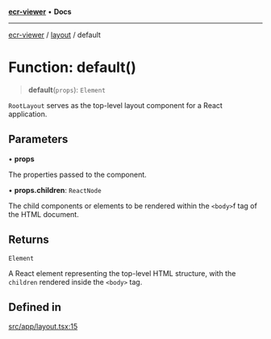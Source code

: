 [**ecr-viewer**](../../README.md) • **Docs**

***

[ecr-viewer](../../README.md) / [layout](../README.md) / default

# Function: default()

> **default**(`props`): `Element`

`RootLayout` serves as the top-level layout component for a React application.

## Parameters

• **props**

The properties passed to the component.

• **props.children**: `ReactNode`

The child components or elements to be rendered within
  the `<body>`f tag of the HTML document.

## Returns

`Element`

A React element representing the top-level HTML structure, with the
  `children` rendered inside the `<body>` tag.

## Defined in

[src/app/layout.tsx:15](https://github.com/CDCgov/phdi/blob/55d1a87d29da9da2522ba2a73bc122cba666b133/containers/ecr-viewer/src/app/layout.tsx#L15)
